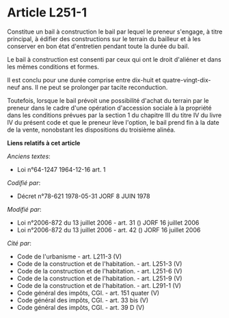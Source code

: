 # Article L251-1

Constitue un bail à construction le bail par lequel le preneur s'engage, à titre principal, à édifier des constructions sur
le terrain du bailleur et à les conserver en bon état d'entretien pendant toute la durée du bail.

Le bail à construction est consenti par ceux qui ont le droit d'aliéner et dans les mêmes conditions et formes.

Il est conclu pour une durée comprise entre dix-huit et quatre-vingt-dix-neuf ans. Il ne peut se prolonger par tacite
reconduction.

Toutefois, lorsque le bail prévoit une possibilité d'achat du terrain par le preneur dans le cadre d'une opération
d'accession sociale à la propriété dans les conditions prévues par la section 1 du chapitre III du titre IV du livre IV du
présent code et que le preneur lève l'option, le bail prend fin à la date de la vente, nonobstant les dispositions du
troisième alinéa.

**Liens relatifs à cet article**

_Anciens textes_:

  - Loi n°64-1247 1964-12-16 art. 1

_Codifié par_:

  - Décret n°78-621 1978-05-31 JORF 8 JUIN 1978

_Modifié par_:

  - Loi n°2006-872 du 13 juillet 2006 - art. 31 () JORF 16 juillet 2006
  - Loi n°2006-872 du 13 juillet 2006 - art. 42 () JORF 16 juillet 2006

_Cité par_:

  - Code de l'urbanisme - art. L211-3 (V)
  - Code de la construction et de l'habitation. - art. L251-3 (V)
  - Code de la construction et de l'habitation. - art. L251-6 (V)
  - Code de la construction et de l'habitation. - art. L251-9 (V)
  - Code de la construction et de l'habitation. - art. L291-1 (V)
  - Code général des impôts, CGI. - art. 151 quater (V)
  - Code général des impôts, CGI. - art. 33 bis (V)
  - Code général des impôts, CGI. - art. 39 D (V)
